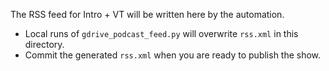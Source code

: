The RSS feed for Intro + VT will be written here by the automation.

- Local runs of `gdrive_podcast_feed.py` will overwrite `rss.xml` in this directory.
- Commit the generated `rss.xml` when you are ready to publish the show.
